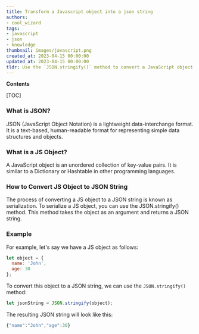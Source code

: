 ```yaml
---
title: Transform a Javascript object into a json string
authors:
- cool_wizard
tags:
- javascript
- json
- knowledge
thumbnail: images/javascript.png
created_at: 2023-04-15 00:00:00
updated_at: 2023-04-15 00:00:00
tldr: Use the `JSON.stringify()` method to convert a JavaScript object to a JSON string.
---
```


**Contents**

[TOC]

### What is JSON?
JSON (JavaScript Object Notation) is a lightweight data-interchange format. It is a text-based, human-readable format for representing simple data structures and objects.

### What is a JS Object?
A JavaScript object is an unordered collection of key-value pairs. It is similar to a Dictionary or Hashtable in other programming languages.

### How to Convert JS Object to JSON String
The process of converting a JS object to a JSON string is known as serialization. To serialize a JS object, you can use the JSON.stringify() method. This method takes the object as an argument and returns a JSON string.

### Example
For example, let's say we have a JS object as follows:

```javascript
let object = {
  name: 'John',
  age: 30
};
```

To convert this object to a JSON string, we can use the `JSON.stringify()` method:

```javascript
let jsonString = JSON.stringify(object);
```

The resulting JSON string will look like this:

```javascript
{"name":"John","age":30}
```
